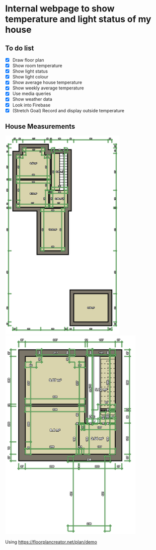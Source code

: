 Internal webpage to show temperature and light status of my house
=================================================================

To do list
----------
- [x] Draw floor plan
- [x] Show room temperature
- [x] Show light status
- [x] Show light colour
- [x] Show average house temperature
- [x] Show weekly average temperature
- [x] Use media queries
- [x] Show weather data
- [x] Look into Firebase
- [x] (Stretch Goal) Record and display outside temperature

House Measurements
------------------

![Ground Floor](/images/ground_floor.png)
![First Floor](/images/first_floor.png)

Using https://floorplancreator.net/plan/demo
